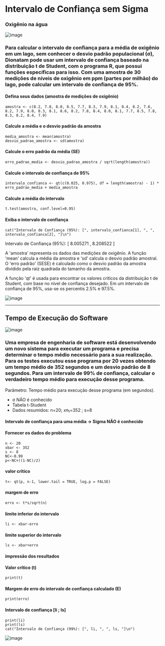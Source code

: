 # Intervalo de Confiança sem Sigma

### Oxigênio na água
![image](https://github.com/area-41/Estatistica/assets/87396846/f1c4a54b-9c88-4513-b7bd-7aa07186d32a)

### Para calcular o intervalo de confiança para a média de oxigênio em um lago, sem conhecer o desvio padrão populacional (σ), Dionatam pode usar um intervalo de confiança baseado na distribuição t de Student, com o programa R, que possui funções específicas para isso. Com uma amostra de 30 medições de níveis de oxigênio em ppm (partes por milhão) do lago, pode calcular um intervalo de confiança de 95%.

#### Defina seus dados (amostra de medições de oxigênio)
    amostra <- c(8.2, 7.8, 8.0, 8.5, 7.7, 8.3, 7.9, 8.1, 8.4, 8.2, 7.6, 8.2, 7.9, 8.0, 8.3, 8.1, 8.6, 8.2, 7.8, 8.4, 8.0, 8.1, 7.7, 8.5, 7.8, 8.3, 8.2, 8.4, 7.9)

#### Calcule a média e o desvio padrão da amostra
    media_amostra <- mean(amostra)
    desvio_padrao_amostra <- sd(amostra)

#### Calcule o erro padrão da média (SE)
    erro_padrao_media <- desvio_padrao_amostra / sqrt(length(amostra))

#### Calcule o intervalo de confiança de 95%
    intervalo_confianca <- qt(c(0.025, 0.975), df = length(amostra) - 1) * erro_padrao_media + media_amostra

#### Calcule a média do intervalo
    t.test(amostra, conf.level=0.95)

#### Exiba o intervalo de confiança
    cat("Intervalo de Confiança (95%): [", intervalo_confianca[1], ", ", intervalo_confianca[2], "]\n")

Intervalo de Confiança (95%): [ 8.005271 ,  8.208522 ]

A 'amostra' representa os dados das medições de oxigênio. A função 'mean' calcula a média da amostra e 'sd' calcula o desvio padrão amostral. 
O 'erro padrão' (SESE) é calculado como o desvio padrão da amostra dividido pela raiz quadrada do tamanho da amostra.

A função 'qt' é usada para encontrar os valores críticos da distribuição t de Student, com base no nível de confiança desejado. 
Em um intervalo de confiança de 95%, usa-se os percentis 2.5% e 97.5%.


![image](https://github.com/area-41/Estatistica/assets/87396846/60f4b01b-d544-4532-b527-42b18e1ffedc)

----
## Tempo de Execução do Software

![image](https://github.com/area-41/Estatistica/assets/87396846/20f87367-6169-4c1f-b237-9c5f572fb40f)

### Uma empresa de engenharia de software está desenvolvendo um novo sistema para executar um programa e precisa determinar o tempo médio necessário para a sua realização. Para os testes executou esse programa por 20 vezes obtendo um tempo médio de 352 segundos e um desvio padrão de 8 segundos. Para um intervalo de 99% de confiança, calcular o verdadeiro tempo médio para execução desse programa.

Parâmetro: Tempo médio para execução desse programa (em segundos).
- σ NÃO é conhecido
- Tabela t-Student
- Dados resumidos: n=20; 𝑥ҧ=352 ; s=8

#### Intervalo de confiança para uma média -> Sigma NÃO é conhecido
#### Fornecer os dados do problema 
    n <- 20
    xbar <- 352 
    s <- 8
    NC<-0.99
    p<-NC+((1-NC)/2)

#### valor critico
    t<- qt(p, n-1, lower.tail = TRUE, log.p = FALSE) 
#### margem de erro
    erro <- t*s/sqrt(n) 
#### limite inferior do intervalo
    li <- xbar-erro 
#### limite superior do intervalo
    ls <- xbar+erro
#### impressão dos resultados
#### Valor crítico (t)
    print(t)
#### Margem de erro do intervalo de confiança calculado (E)
    print(erro)
#### Intervalo de confiança [li ; ls]
    print(li)
    print(ls)
    cat("Intervalo de Confiança (99%): [", li, ", ", ls, "]\n")

![image](https://github.com/area-41/Estatistica/assets/87396846/32dfb69d-5890-43fe-b4f4-a871c6bd72d5)



